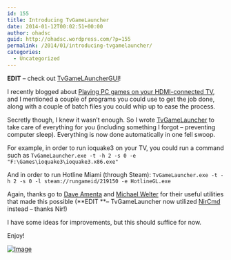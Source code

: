 ```yaml
---
id: 155
title: Introducing TvGameLauncher
date: 2014-01-12T00:02:51+00:00
author: ohadsc
guid: http://ohadsc.wordpress.com/?p=155
permalink: /2014/01/introducing-tvgamelauncher/
categories:
  - Uncategorized
---
```

**EDIT** &#8211; check out [TvGameLAuncherGUI](http://www.ohadsoft.com/2014/07/tvgamelaunchergui/)!

I recently blogged about [Playing PC games on your HDMI-connected TV](http://ohadsc.wordpress.com/2014/01/04/playing-pc-games-on-your-hdmi-connected-tv/), and I mentioned a couple of programs you could use to get the job done, along with a couple of batch files you could whip up to ease the process.

Secretly though, I knew it wasn&#8217;t enough. So I wrote [TvGameLauncher](https://sourceforge.net/projects/tvgamelauncher/) to take care of everything for you (including something I forgot &#8211; preventing computer sleep). Everything is now done automatically in one fell swoop.

For example, in order to run ioquake3 on your TV, you could run a command such as `TvGameLauncher.exe -t -h 2 -s 0 -e "F:\Games\ioquake3\ioquake3.x86.exe"`

And in order to run Hotline Miami (through Steam): `TvGameLauncher.exe -t -h 2 -s 0 -l steam://rungameid/219150 -e HotlineGL.exe`

Again, thanks go to [Dave Amenta](http://www.daveamenta.com/) and [Michael Welter](http://mikinho.com/ "Michael Welter") for their useful utilities that made this possible (**EDIT **&#8211; TvGameLauncher now utilized [NirCmd](http://www.nirsoft.net/utils/nircmd.html) instead &#8211; thanks Nir!)

I have some ideas for improvements, but this should suffice for now.

Enjoy!

<a href="http://ohadsoft8.azurewebsites.net/wp-content/uploads/2014/01/tvgamelauncher.png" rel="lightbox[155]"><img id="i-162" class="size-full wp-image" src="http://ohadsoft8.azurewebsites.net/wp-content/uploads/2014/01/tvgamelauncher.png?w=487" alt="Image" /></a>
